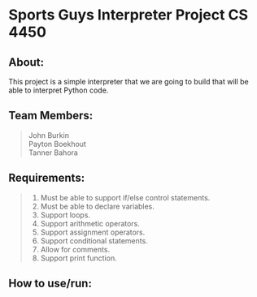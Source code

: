 # Sports Guys Interpreter Project CS 4450

## About:
This project is a simple interpreter that we are going to build that will be able to interpret Python code.

## Team Members:
> John Burkin  
> Payton Boekhout  
> Tanner Bahora  

## Requirements:
> 1. Must be able to support if/else control statements.
> 2. Must be able to declare variables.
> 3. Support loops.
> 4. Support arithmetic operators.
> 5. Support assignment operators.
> 6. Support conditional statements.
> 7. Allow for comments.
> 8. Support print function.
  
## How to use/run:

